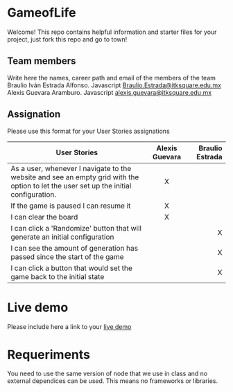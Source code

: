 # GameofLife

Welcome! This repo contains helpful information and starter files for your project, just fork this repo and go to town!

## Team members

Write here the names, career path and email of the members of the team
Braulio Iván Estrada Alfonso. Javascript Braulio.Estrada@itksquare.edu.mx
Alexis Guevara Aramburo. Javascript alexis.guevara@itksquare.edu.mx
## Assignation 

Please use this format for your User Stories assignations

| User Stories     | Alexis Guevara | Braulio Estrada |
| ---------------- | :--: | ---: |
| As a user, whenever I navigate to the website and see an empty grid with the option to let the user set up the initial configuration. |  X   |      |
| If the game is paused I can resume it |  X    |     |
| I can clear the board |  X   |      |
| I can click a 'Randomize' button that will generate an initial configuration |    |   X   |
| I can see the amount of generation has passed since the start of the game |    |   X   |
| I can click a button that would set the game back to the initial state |    |   X   |


# Live demo

Please include here a link to your [live demo](url_here_please)

# Requeriments
You need to use the same version of node that we use in class and no external dependices can be used. This means no frameworks or libraries.
